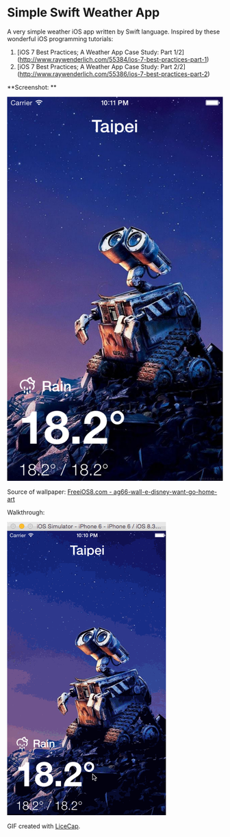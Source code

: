 Simple Swift Weather App
====================
A very simple weather iOS app written by Swift language. Inspired by these wonderful iOS programming tutorials: 

1. [iOS 7 Best Practices; A Weather App Case Study: Part 1/2] (http://www.raywenderlich.com/55384/ios-7-best-practices-part-1)
2. [iOS 7 Best Practices; A Weather App Case Study: Part 2/2] (http://www.raywenderlich.com/55386/ios-7-best-practices-part-2)

**Screenshot: **

![Screenshot](Screenshot.png)

Source of wallpaper: 
[FreeiOS8.com - ag66-wall-e-disney-want-go-home-art](http://freeios8.com/ag66-wall-e-disney-want-go-home-art/) 

Walkthrough:

![Video Walkthrough](Walkthrough.gif)

GIF created with [LiceCap](http://www.cockos.com/licecap/).

